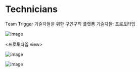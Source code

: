 # Technicians
Team Trigger 기술자들을 위한 구인구직 플랫폼 기술자들: 프로토타입

![image](https://user-images.githubusercontent.com/65672220/187183821-e39dcc30-d8c6-4b80-81de-95af34b088ca.png)

<프로토타입 view>

![image](https://user-images.githubusercontent.com/65672220/187183467-2c4ea58a-b9a3-48b7-b1f6-64508f991a45.png)

![image](https://user-images.githubusercontent.com/65672220/187183570-8b52bb91-67b3-4c3c-a38b-3c02f60c5f9f.png)
